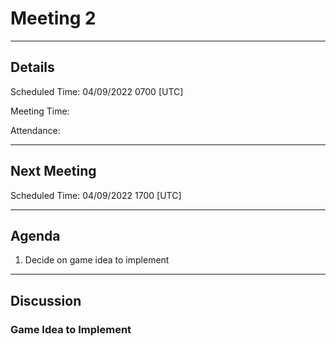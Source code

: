 # Meeting 2

---

## Details

Scheduled Time: 04/09/2022 0700 [UTC]

Meeting Time:

Attendance:

---

## Next Meeting

Scheduled Time: 04/09/2022 1700 [UTC]

---

## Agenda

1. Decide on game idea to implement

---

## Discussion

### Game Idea to Implement
